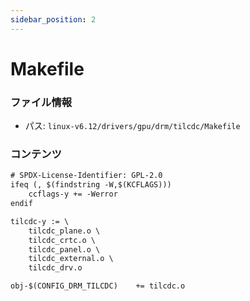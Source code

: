 ```yaml
---
sidebar_position: 2
---
```

# Makefile

### ファイル情報

- パス: `linux-v6.12/drivers/gpu/drm/tilcdc/Makefile`

### コンテンツ

```txt
# SPDX-License-Identifier: GPL-2.0
ifeq (, $(findstring -W,$(KCFLAGS)))
	ccflags-y += -Werror
endif

tilcdc-y := \
	tilcdc_plane.o \
	tilcdc_crtc.o \
	tilcdc_panel.o \
	tilcdc_external.o \
	tilcdc_drv.o

obj-$(CONFIG_DRM_TILCDC)	+= tilcdc.o

```
